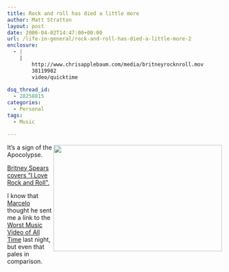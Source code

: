 ```yaml
---
title: Rock and roll has died a little more
author: Matt Stratton
layout: post
date: 2006-04-02T14:47:00+00:00
url: /life-in-general/rock-and-roll-has-died-a-little-more-2
enclosure:
  - |
    |
        http://www.chrisapplebaum.com/media/britneyrocknroll.mov
        38119982
        video/quicktime
        
dsq_thread_id:
  - 28258815
categories:
  - Personal
tags:
  - Music

---
```

<img src="http://www.jwz.org/images/rockandroll.jpg" alt="" hspace="3" vspace="3" width="393" height="248" align="Right" />It&#8217;s a sign of the Apocolypse.

<span style="text-decoration: underline;"><a href="http://www.chrisapplebaum.com/media/britneyrocknroll.mov">Britney Spears covers &#8220;I Love Rock and Roll&#8221;.</a></span>

I know that <a href="http://mteson.livejournal.com" target="_blank">Marcelo</a> thought he sent me a link to the [Worst Music Video of All Time][1] last night, but even that pales in comparison.

 [1]: http://video.google.com/videoplay?docid=-8610362188397291938&q=armi+danny&pl=true